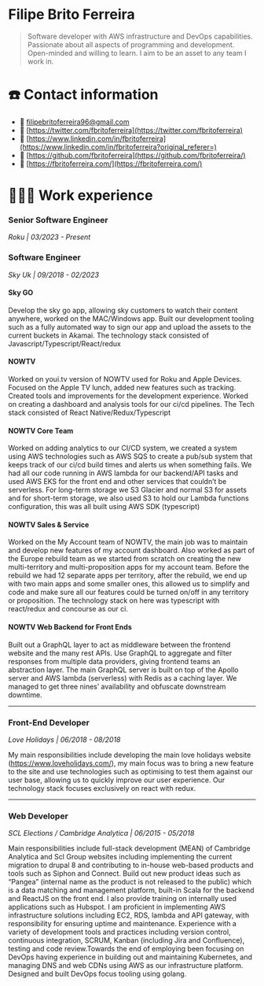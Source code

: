 # Filipe Brito Ferreira

>Software developer with AWS infrastructure and DevOps capabilities. Passionate about all aspects of programming and development. Open-minded and willing to learn. I aim to be an asset to any team I work in.

# ☎️ Contact information

- 📧 [filipebritoferreira96@gmail.com](mailto:filipebritoferreira96@gmail.com)
- 🔗  [https://twitter.com/fbritoferreira](https://twitter.com/fbritoferreira)
- 🔗  [https://www.linkedin.com/in/fbritoferreira](https://www.linkedin.com/in/fbritoferreira?original_referer=)
- 🔗 [https://github.com/fbritoferreira](https://github.com/fbritoferreira/)
- 🔗 [https://fbritoferreira.com/](https://fbritoferreira.com/)


# 👩🏻‍💻 Work experience



### Senior Software Engineer
_Roku | 03/2023 - Present_


### Software Engineer

_Sky Uk | 09/2018 - 02/2023_

#### Sky GO

Develop the sky go app, allowing sky customers to watch their content anywhere, worked on the MAC/Windows app. Built our development tooling such as a fully automated way to sign our app and upload the assets to the current buckets in Akamai. The technology stack consisted of Javascript/Typescript/React/redux

#### NOWTV
Worked on youi.tv version of NOWTV used for Roku and Apple Devices. Focused on the Apple TV lunch, added new features such as tracking. Created tools and improvements for the development experience. Worked on creating a dashboard and analysis tools for our ci/cd pipelines. The Tech stack consisted of React Native/Redux/Typescript

#### NOWTV Core Team
Worked on adding analytics to our CI/CD system, we created a system using AWS technologies such as AWS SQS to create a pub/sub system that keeps track of our ci/cd build times and alerts us when something fails. We had all our code running in AWS lambda for our backend/API tasks and used AWS EKS for the front end and other services that couldn’t be serverless. For long-term storage we S3 Glacier and normal S3 for assets and for short-term storage, we also used S3 to hold our Lambda functions configuration, this was all built using AWS SDK (typescript)

#### NOWTV Sales & Service
Worked on the My Account team of NOWTV, the main job was to maintain and develop new features of my account dashboard. Also worked as part of the Europe rebuild team as we started from scratch on creating the new multi-territory and multi-proposition apps for my account team. Before the rebuild we had 12 separate apps per territory, after the rebuild, we end up with two main apps and some smaller ones, this allowed us to simplify and code and make sure all our features could be turned on/off in any territory or proposition. The technology stack on here was typescript with react/redux and concourse as our ci.

#### NOWTV Web Backend for Front Ends
Built out a GraphQL layer to act as middleware between the frontend website and the many rest APIs. Use GraphQL to aggregate and filter responses from multiple data providers, giving frontend teams an abstraction layer. The main GraphQL server is built on top of the Apollo server and AWS lambda (serverless) with Redis as a caching layer. We managed to get three nines’ availability and obfuscate downstream downtime.

______
### Front-End Developer
_Love Holidays | 06/2018 - 08/2018_

My main responsibilities include developing the main love holidays website (https://www.loveholidays.com/), my main focus was to bring a new feature to the site and use technologies such as optimising to test them against our user base, allowing us to quickly improve our user experience. Our technology stack focuses exclusively on react with redux.

______

### Web Developer
_SCL Elections / Cambridge Analytica | 06/2015 - 05/2018_

Main responsibilities include full-stack development (MEAN) of Cambridge Analytica and Scl Group websites including implementing the current migration to drupal 8 and contributing to in-house web-based products and tools such as Siphon and Connect. Build out new product ideas such as “Pangea” (internal name as the product is not released to the public) which is a data matching and management platform, built-in Scala for the backend and ReactJS on the front end. I also provide training on internally used applications such as Hubspot. I am proficient in implementing AWS infrastructure solutions including EC2, RDS, lambda and API gateway, with responsibility for ensuring uptime and maintenance. Experience with a variety of development tools and practices including version control, continuous integration, SCRUM, Kanban (including Jira and Confluence), testing and code review.Towards the end of employing been focusing on DevOps having experience in building out and maintaining Kubernetes, and managing DNS and web CDNs using AWS as our infrastructure platform. Designed and built DevOps focus tooling using golang.
